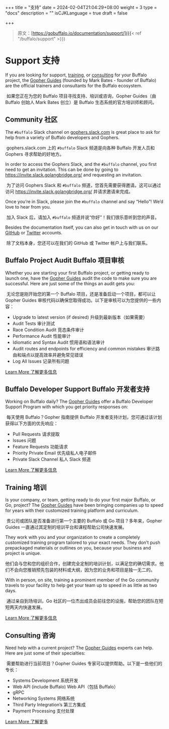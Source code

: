 +++
title = "支持"
date = 2024-02-04T21:04:29+08:00
weight = 3
type = "docs"
description = ""
isCJKLanguage = true
draft = false

+++

> 原文：[https://gobuffalo.io/documentation/support/]({{< ref "/buffalo/support" >}})

# Support 支持 

If you are looking for support, [training](https://www.gopherguides.com/in-person-training/), or [consulting](https://www.gopherguides.com/consulting/) for your Buffalo project, the [Gopher Guides](https://www.gopherguides.com/) (founded by Mark Bates - founder of Buffalo) are the official trainers and consultants for the Buffalo ecosystem.

​	如果您正在为您的 Buffalo 项目寻找支持、培训或咨询，Gopher Guides（由 Buffalo 创始人 Mark Bates 创立）是 Buffalo 生态系统的官方培训师和顾问。

## Community 社区 

The `#buffalo` Slack channel on [gophers.slack.com](https://gophers.slack.com/messages/buffalo/) is great place to ask for help from a variety of Buffalo developers and Gophers.

​	gophers.slack.com 上的 `#buffalo` Slack 频道是向各种 Buffalo 开发人员和 Gophers 寻求帮助的好地方。

In order to access the Gophers Slack, and the `#buffalo` channel, you first need to get an invitation. This can be done by going to https://invite.slack.golangbridge.org/ and requesting an invitation.

​	为了访问 Gophers Slack 和 `#buffalo` 频道，您首先需要获得邀请。这可以通过访问 https://invite.slack.golangbridge.org/ 并请求邀请来完成。

Once you’re in Slack, please join the `#buffalo` channel and say “Hello”! We’d love to hear from you.

​	加入 Slack 后，请加入 `#buffalo` 频道并说“你好”！我们很乐意听到您的声音。

Besides the documentation itself, you can also get in touch with us on our [GitHub](https://github.com/gobuffalo/buffalo) or [Twitter](https://twitter.com/gobuffalo_io) accounts.

​	除了文档本身，您还可以在我们的 GitHub 或 Twitter 帐户上与我们联系。

## Buffalo Project Audit Buffalo 项目审核 

Whether you are starting your first Buffalo project, or getting ready to launch one, have the [Gopher Guides](https://www.gopherguides.com/) audit the code to make sure you are successful. Here are just some of the things an audit gets you:

​	无论您是刚开始您的第一个 Buffalo 项目，还是准备启动一个项目，都可以让 Gopher Guides 审核代码以确保您取得成功。以下是审核可以为您提供的一些内容：

- Upgrade to latest version (if desired)
  升级到最新版本（如果需要）
- Audit Tests
  审计测试
- Race Condition Audit
  竞态条件审计
- Performance Audit
  性能审计
- Idiomatic and Syntax Audit
  惯用语和语法审计
- Audit routes and endpoints for efficiency and common mistakes
  审计路由和端点以提高效率并避免常见错误
- Log All Issues
  记录所有问题

[Learn More
了解更多信息](https://www.gopherguides.com/consulting/)

## Buffalo Developer Support Buffalo 开发者支持 

Working on Buffalo daily? The [Gopher Guides](https://www.gopherguides.com/) offer a Buffalo Developer Support Program with which you get priority responses on:

​	每天使用 Buffalo？Gopher 指南提供 Buffalo 开发者支持计划，您可通过该计划获得以下方面的优先响应：

- Pull Requests
  请求提取
- Issues
  问题
- Feature Requests
  功能请求
- Priority Private Email
  优先级私人电子邮件
- Private Slack Channel
  私人 Slack 频道

[Learn More
了解更多信息](https://www.gopherguides.com/consulting/)

## Training 培训 

Is your company, or team, getting ready to do your first major Buffalo, or Go, project? The [Gopher Guides](https://www.gopherguides.com/) have been bringing companies up to speed for years with their customized training platform and curriculum.

​	贵公司或团队是否准备进行第一个主要的 Buffalo 或 Go 项目？多年来，Gopher Guides 一直通过其定制的培训平台和课程帮助公司快速发展。

They work with you and your organization to create a completely customized training program tailored to your exact needs. They don’t push prepackaged materials or outlines on you, because your business and project is unique.

​	他们会与您和您的组织合作，创建完全定制的培训计划，以满足您的确切需求。他们不会向您推销预先包装的材料或大纲，因为您的业务和项目是独一无二的。

With in person, on site, training a prominent member of the Go community travels to your facility to help get your team up to speed in as little as two days.

​	通过亲自到场培训，Go 社区的一位杰出成员会前往您的设施，帮助您的团队在短短两天内快速发展。

[Learn More
了解更多信息](https://www.gopherguides.com/in-person-training/)

## Consulting 咨询 

Need help with a current project? The [Gopher Guides](https://www.gopherguides.com/) experts can help. Here are just some of their specialties:

​	需要帮助进行当前项目？Gopher Guides 专家可以提供帮助。以下是一些他们的专长：

- Systems Development
  系统开发
- Web API (include Buffalo)
  Web API（包括 Buffalo）
- gRPC
- Networking Systems
  网络系统
- Third Party Integration’s
  第三方集成
- Payment Processing
  支付处理

[Learn More
了解更多](https://www.gopherguides.com/consulting/)

